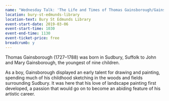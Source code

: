 ```yaml
---
name: "Wednesday Talk: 'The Life and Times of Thomas Gainsborough/Gainsborough House, Sudbury'"
location: bury-st-edmunds-library
location-text: Bury St Edmunds Library
event-start-date: 2019-03-06
event-start-time: 1030
event-end-time: 1130
event-ticket-price: free
breadcrumb: y
---
```


Thomas Gainsborough (1727–1788) was born in Sudbury, Suffolk to John and Mary Gainsborough, the youngest of nine children.

As a boy, Gainsborough displayed an early talent for drawing and painting, spending much of his childhood sketching in the woods and fields surrounding Sudbury. It was here that his love of landscape painting first developed, a passion that would go on to become an abiding feature of his artistic career.
